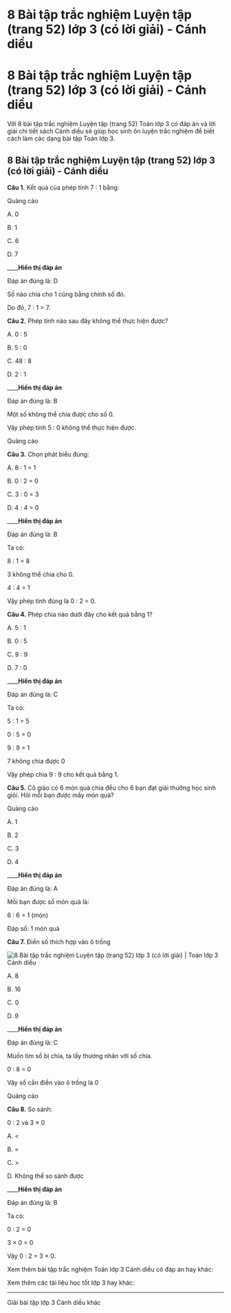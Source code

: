 # 8 Bài tập trắc nghiệm Luyện tập (trang 52) lớp 3 (có lời giải) - Cánh diều

# 8 Bài tập trắc nghiệm Luyện tập (trang 52) lớp 3 (có lời giải) - Cánh diều

Với 8 bài tập trắc nghiệm Luyện tập (trang 52) Toán lớp 3 có đáp án và lời giải chi tiết sách Cánh diều sẽ giúp học sinh ôn luyện trắc nghiệm để biết cách làm các dạng bài tập Toán lớp 3.

## 8 Bài tập trắc nghiệm Luyện tập (trang 52) lớp 3 (có lời giải) - Cánh diều

**Câu 1.** Kết quả của phép tính 7 : 1 bằng:

Quảng cáo

A. 0

B. 1

C. 6

D. 7

____**Hiển thị đáp án**

Đáp án đúng là: D

Số nào chia cho 1 cũng bằng chính số đó.

Do đó, 7 : 1 = 7.

**Câu 2.** Phép tính nào sau đây không thể thực hiện được?

A. 0 : 5

B. 5 : 0

C. 48 : 8

D. 2 : 1

____**Hiển thị đáp án**

Đáp án đúng là: B

Một số không thể chia được cho số 0.

Vậy phép tính 5 : 0 không thể thực hiện được.

Quảng cáo

**Câu 3.** Chọn phát biểu đúng:

A. 8 : 1 = 1

B. 0 : 2 = 0

C. 3 : 0 = 3

D. 4 : 4 = 0

____**Hiển thị đáp án**

Đáp án đúng là: B

Ta có:

8 : 1 = 8

3 không thể chia cho 0.

4 : 4 = 1

Vậy phép tính đúng là 0 : 2 = 0.

**Câu 4.** Phép chia nào dưới đây cho kết quả bằng 1?

A. 5 : 1

B. 0 : 5

C. 9 : 9

D. 7 : 0

____**Hiển thị đáp án**

Đáp án đúng là: C

Ta có:

5 : 1 = 5

0 : 5 = 0

9 : 9 = 1

7 không chia được 0

Vậy phép chia 9 : 9 cho kết quả bằng 1.

**Câu 5.** Cô giáo có 6 món quà chia đều cho 6 bạn đạt giải thưởng học sinh giỏi. Hỏi mỗi bạn được mấy món quà?

Quảng cáo

A. 1

B. 2

C. 3

D. 4

____**Hiển thị đáp án**

Đáp án đúng là: A

Mỗi bạn được số món quà là:

6 : 6 = 1 (món)

Đáp số: 1 món quà

**Câu 7.** Điền số thích hợp vào ô trống

![8 Bài tập trắc nghiệm Luyện tập \(trang 52\) lớp 3 \(có lời giải\) | Toán lớp 3 Cánh diều](https://vietjack.com/toan-3-cd/images/trac-nghiem-luyen-tap-trang-52.PNG)

A. 8

B. 16

C. 0

D. 9

____**Hiển thị đáp án**

Đáp án đúng là: C

Muốn tìm số bị chia, ta lấy thương nhân với số chia.

0 : 8 = 0

Vậy số cần điền vào ô trống là 0

Quảng cáo

**Câu 8.** So sánh:

0 : 2 và 3 × 0

A. <

B. =

C. >

D. Không thể so sánh được

____**Hiển thị đáp án**

Đáp án đúng là: B

Ta có: 

0 : 2 = 0

3 × 0 = 0

Vậy 0 : 2 = 3 × 0.

Xem thêm bài tập trắc nghiệm Toán lớp 3 Cánh diều có đáp án hay khác:

Xem thêm các tài liệu học tốt lớp 3 hay khác:

* * *

Giải bài tập lớp 3 Cánh diều khác
